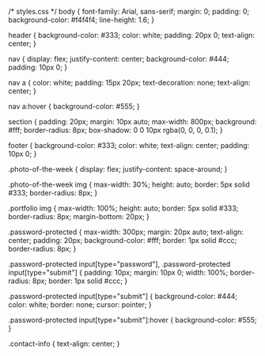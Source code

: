 /* styles.css */
body {
    font-family: Arial, sans-serif;
    margin: 0;
    padding: 0;
    background-color: #f4f4f4;
    line-height: 1.6;
}

header {
    background-color: #333;
    color: white;
    padding: 20px 0;
    text-align: center;
}

nav {
    display: flex;
    justify-content: center;
    background-color: #444;
    padding: 10px 0;
}

nav a {
    color: white;
    padding: 15px 20px;
    text-decoration: none;
    text-align: center;
}

nav a:hover {
    background-color: #555;
}

section {
    padding: 20px;
    margin: 10px auto;
    max-width: 800px;
    background: #fff;
    border-radius: 8px;
    box-shadow: 0 0 10px rgba(0, 0, 0, 0.1);
}

footer {
    background-color: #333;
    color: white;
    text-align: center;
    padding: 10px 0;
}

.photo-of-the-week {
    display: flex;
    justify-content: space-around;
}

.photo-of-the-week img {
    max-width: 30%;
    height: auto;
    border: 5px solid #333;
    border-radius: 8px;
}

.portfolio img {
    max-width: 100%;
    height: auto;
    border: 5px solid #333;
    border-radius: 8px;
    margin-bottom: 20px;
}

.password-protected {
    max-width: 300px;
    margin: 20px auto;
    text-align: center;
    padding: 20px;
    background-color: #fff;
    border: 1px solid #ccc;
    border-radius: 8px;
}

.password-protected input[type="password"],
.password-protected input[type="submit"] {
    padding: 10px;
    margin: 10px 0;
    width: 100%;
    border-radius: 8px;
    border: 1px solid #ccc;
}

.password-protected input[type="submit"] {
    background-color: #444;
    color: white;
    border: none;
    cursor: pointer;
}

.password-protected input[type="submit"]:hover {
    background-color: #555;
}

.contact-info {
    text-align: center;
}

